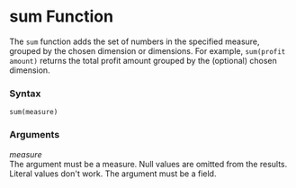 # sum Function<a name="sum-function"></a>

The `sum` function adds the set of numbers in the specified measure, grouped by the chosen dimension or dimensions\. For example, `sum(profit amount)` returns the total profit amount grouped by the \(optional\) chosen dimension\.

### Syntax<a name="sum-function-syntax"></a>

```
sum(measure)
```

### Arguments<a name="sum-function-arguments"></a>

 *measure*   
The argument must be a measure\. Null values are omitted from the results\. Literal values don't work\. The argument must be a field\.